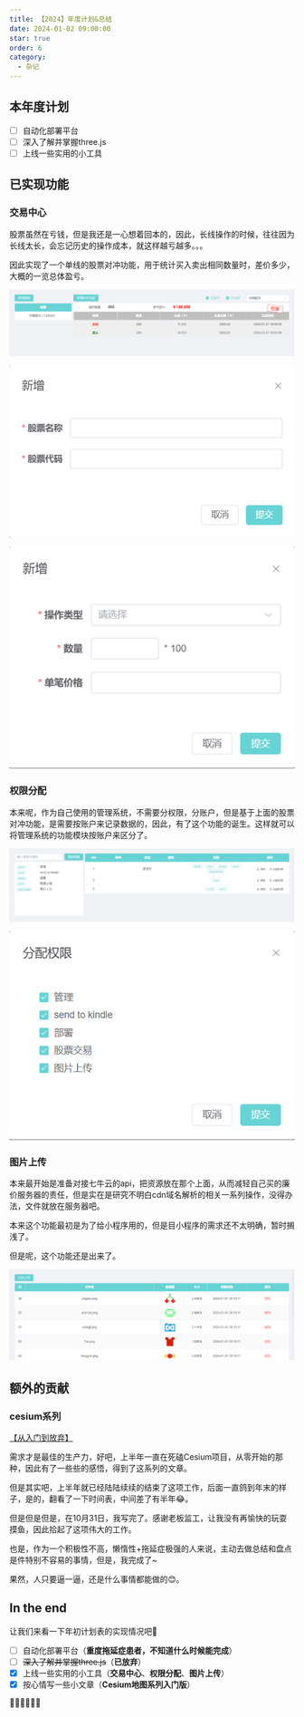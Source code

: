 ```yaml
---
title: 【2024】年度计划&总结
date: 2024-01-02 09:00:00
star: true
order: 6
category: 
  - 杂记
---
```


## 本年度计划

- [ ] 自动化部署平台
- [ ] 深入了解并掌握three.js
- [ ] 上线一些实用的小工具

## 已实现功能

### 交易中心

股票虽然在亏钱，但是我还是一心想着回本的，因此，长线操作的时候，往往因为长线太长，会忘记历史的操作成本，就这样越亏越多。。。

因此实现了一个单线的股票对冲功能，用于统计买入卖出相同数量时，差价多少，大概的一览总体盈亏。

![总体界面](./imgs/stock_1.png)

![新增股票](./imgs/stock_2.png)

![新增交易记录](./imgs/stock_3.png)

### 权限分配

本来呢，作为自己使用的管理系统，不需要分权限，分账户，但是基于上面的股票对冲功能，是需要按账户来记录数据的，因此，有了这个功能的诞生。这样就可以将管理系统的功能模块按账户来区分了。

![角色账户列表](./imgs/role_1.png)

![分配权限面板](./imgs/role_2.png)

### 图片上传

本来最开始是准备对接七牛云的api，把资源放在那个上面，从而减轻自己买的廉价服务器的责任，但是实在是研究不明白cdn域名解析的相关一系列操作，没得办法，文件就放在服务器吧。

本来这个功能最初是为了给小程序用的，但是目小程序的需求还不太明确，暂时搁浅了。

但是呢，这个功能还是出来了。

![上传文件列表](./imgs/upload_1.png)

## 额外的贡献

### cesium系列

[【从入门到放弃】](/FrontEnd/Cesium/从入门到放弃(一).html)

需求才是最佳的生产力，好吧，上半年一直在死磕Cesium项目，从零开始的那种，因此有了一些些的感悟，得到了这系列的文章。

但是其实吧，上半年就已经陆陆续续的结束了这项工作，后面一直鸽到年末的样子，是的，翻看了一下时间表，中间差了有半年😂。

但是但是但是，在10月31日，我写完了。感谢老板监工，让我没有再愉快的玩耍摸鱼，因此拾起了这项伟大的工作。

也是，作为一个积极性不高，懒惰性+拖延症极强的人来说，主动去做总结和盘点是件特别不容易的事情，但是，我完成了~

果然，人只要逼一逼，还是什么事情都能做的😊。

## In the end

让我们来看一下年初计划表的实现情况吧🤣

- [ ] 自动化部署平台（**重度拖延症患者，不知道什么时候能完成**）
- [ ] ~~深入了解并掌握three.js~~（**已放弃**）
- [x] 上线一些实用的小工具（**交易中心**、**权限分配**、**图片上传**）
- [x] 按心情写一些小文章（**Cesium地图系列入门版**）

👏👏👏👏👏👏
